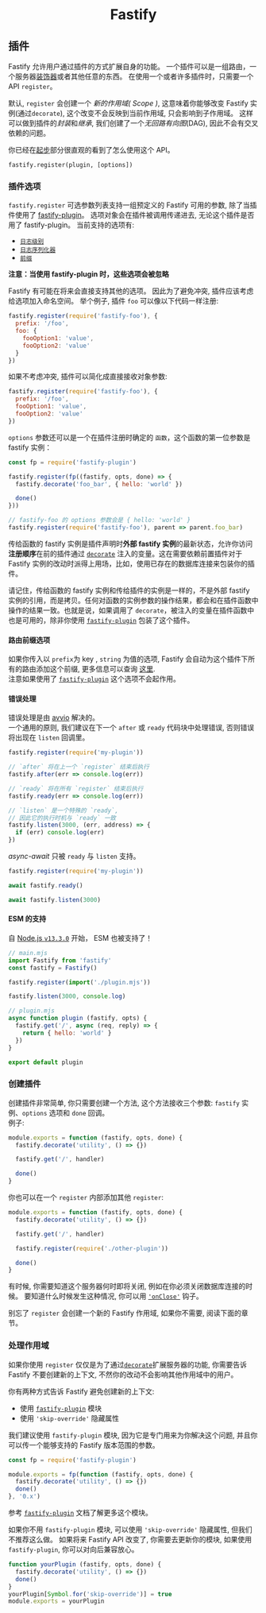 <h1 align="center">Fastify</h1>

## 插件
Fastify 允许用户通过插件的方式扩展自身的功能。
一个插件可以是一组路由，一个服务器[装饰器](https://github.com/fastify/docs-chinese/blob/master/docs/Decorators.md)或者其他任意的东西。 在使用一个或者许多插件时，只需要一个 API `register`。<br>

默认, `register` 会创建一个 *新的作用域( Scope )*, 这意味着你能够改变 Fastify 实例(通过`decorate`), 这个改变不会反映到当前作用域, 只会影响到子作用域。 这样可以做到插件的*封装*和*继承*, 我们创建了一个*无回路有向图*(DAG), 因此不会有交叉依赖的问题。

你已经在[起步](https://github.com/fastify/docs-chinese/blob/master/docs/Getting-Started.md#register)部分很直观的看到了怎么使用这个 API。
```
fastify.register(plugin, [options])
```

<a name="plugin-options"></a>
### 插件选项
`fastify.register` 可选参数列表支持一组预定义的 Fastify 可用的参数, 除了当插件使用了 [fastify-plugin](https://github.com/fastify/fastify-plugin)。 选项对象会在插件被调用传递进去, 无论这个插件是否用了 fastify-plugin。 当前支持的选项有:

+ [`日志级别`](https://github.com/fastify/docs-chinese/blob/master/docs/Routes.md#custom-log-level)
+ [`日志序列化器`](https://github.com/fastify/docs-chinese/blob/master/docs/Routes.md#custom-log-serializer)
+ [`前缀`](https://github.com/fastify/docs-chinese/blob/master/docs/Plugins.md#route-prefixing-options)

**注意：当使用 fastify-plugin 时，这些选项会被忽略**

Fastify 有可能在将来会直接支持其他的选项。 因此为了避免冲突, 插件应该考虑给选项加入命名空间。 举个例子, 插件 `foo` 可以像以下代码一样注册:

```js
fastify.register(require('fastify-foo'), {
  prefix: '/foo',
  foo: {
    fooOption1: 'value',
    fooOption2: 'value'
  }
})
```

如果不考虑冲突, 插件可以简化成直接接收对象参数:

```js
fastify.register(require('fastify-foo'), {
  prefix: '/foo',
  fooOption1: 'value',
  fooOption2: 'value'
})
```

`options` 参数还可以是一个在插件注册时确定的 `函数`，这个函数的第一位参数是 fastify 实例：

```js
const fp = require('fastify-plugin')

fastify.register(fp((fastify, opts, done) => {
  fastify.decorate('foo_bar', { hello: 'world' })

  done()
}))

// fastify-foo 的 options 参数会是 { hello: 'world' }
fastify.register(require('fastify-foo'), parent => parent.foo_bar)
```

传给函数的 fastify 实例是插件声明时**外部 fastify 实例**的最新状态，允许你访问**注册顺序**在前的插件通过 [`decorate`](https://github.com/fastify/docs-chinese/blob/master/docs/Decorators.md) 注入的变量。这在需要依赖前置插件对于 Fastify 实例的改动时派得上用场，比如，使用已存在的数据库连接来包装你的插件。

请记住，传给函数的 fastify 实例和传给插件的实例是一样的，不是外部 fastify 实例的引用，而是拷贝。任何对函数的实例参数的操作结果，都会和在插件函数中操作的结果一致。也就是说，如果调用了 `decorate`，被注入的变量在插件函数中也是可用的，除非你使用 [`fastify-plugin`](https://github.com/fastify/fastify-plugin) 包装了这个插件。

<a name="route-prefixing-option"></a>
#### 路由前缀选项
如果你传入以 `prefix`为 key , `string` 为值的选项, Fastify 会自动为这个插件下所有的路由添加这个前缀, 更多信息可以查询 [这里](https://github.com/fastify/docs-chinese/blob/master/docs/Routes.md#route-prefixing).<br>
注意如果使用了 [`fastify-plugin`](https://github.com/fastify/fastify-plugin) 这个选项不会起作用。

<a name="error-handling"></a>
#### 错误处理
错误处理是由 [avvio](https://github.com/mcollina/avvio#error-handling) 解决的。<br>
一个通用的原则, 我们建议在下一个 `after` 或 `ready` 代码块中处理错误, 否则错误将出现在 `listen` 回调里。

```js
fastify.register(require('my-plugin'))

// `after` 将在上一个 `register` 结束后执行
fastify.after(err => console.log(err))

// `ready` 将在所有 `register` 结束后执行
fastify.ready(err => console.log(err))

// `listen` 是一个特殊的 `ready`,
// 因此它的执行时机与 `ready` 一致
fastify.listen(3000, (err, address) => {
  if (err) console.log(err)
})
```

*async-await* 只被 `ready` 与 `listen` 支持。
```js
fastify.register(require('my-plugin'))

await fastify.ready()

await fastify.listen(3000)
```

<a name="esm-support"></a>
#### ESM 的支持

自 [Node.js `v13.3.0`](https://nodejs.org/api/esm.html) 开始， ESM 也被支持了！

```js
// main.mjs
import Fastify from 'fastify'
const fastify = Fastify()

fastify.register(import('./plugin.mjs'))

fastify.listen(3000, console.log)

// plugin.mjs
async function plugin (fastify, opts) {
  fastify.get('/', async (req, reply) => {
    return { hello: 'world' }
  })
}

export default plugin
```

<a name="create-plugin"></a>
### 创建插件
创建插件非常简单, 你只需要创建一个方法, 这个方法接收三个参数: `fastify` 实例、`options` 选项和 `done` 回调。<br>
例子:
```js
module.exports = function (fastify, opts, done) {
  fastify.decorate('utility', () => {})

  fastify.get('/', handler)

  done()
}
```
你也可以在一个 `register` 内部添加其他 `register`:
```js
module.exports = function (fastify, opts, done) {
  fastify.decorate('utility', () => {})

  fastify.get('/', handler)

  fastify.register(require('./other-plugin'))

  done()
}
```
有时候, 你需要知道这个服务器何时即将关闭, 例如在你必须关闭数据库连接的时候。 要知道什么时候发生这种情况, 你可以用 [`'onClose'`](https://github.com/fastify/docs-chinese/blob/master/docs/Hooks.md#on-close) 钩子。

别忘了 `register` 会创建一个新的 Fastify 作用域, 如果你不需要, 阅读下面的章节。

<a name="handle-scope"></a>
### 处理作用域
如果你使用 `register` 仅仅是为了通过[`decorate`](https://github.com/fastify/docs-chinese/blob/master/docs/Decorators.md)扩展服务器的功能, 你需要告诉 Fastify 不要创建新的上下文, 不然你的改动不会影响其他作用域中的用户。

你有两种方式告诉 Fastify 避免创建新的上下文:
- 使用 [`fastify-plugin`](https://github.com/fastify/fastify-plugin) 模块 
- 使用 `'skip-override'` 隐藏属性

我们建议使用 `fastify-plugin` 模块, 因为它是专门用来为你解决这个问题, 并且你可以传一个能够支持的 Fastify 版本范围的参数。
```js
const fp = require('fastify-plugin')

module.exports = fp(function (fastify, opts, done) {
  fastify.decorate('utility', () => {})
  done()
}, '0.x')
```
参考 [`fastify-plugin`](https://github.com/fastify/fastify-plugin) 文档了解更多这个模块。

如果你不用 `fastify-plugin` 模块, 可以使用 `'skip-override'` 隐藏属性, 但我们不推荐这么做。 如果将来 Fastify API 改变了, 你需要去更新你的模块, 如果使用 `fastify-plugin`, 你可以对向后兼容放心。
```js
function yourPlugin (fastify, opts, done) {
  fastify.decorate('utility', () => {})
  done()
}
yourPlugin[Symbol.for('skip-override')] = true
module.exports = yourPlugin
```
